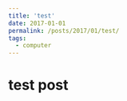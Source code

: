 ```yaml
---
title: 'test'
date: 2017-01-01
permalink: /posts/2017/01/test/
tags:
  - computer
---
```



test post
==========

